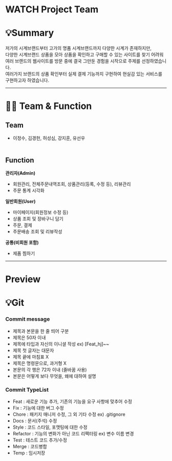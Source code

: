 # WATCH Project Team


# 💡Summary
저가의 시계브랜드부터 고가의 명품 시계브랜드까지 다양한 시계가 존재하지만, 
<br>
다양한 시계브랜드 상품을 모아 상품을 확인하고 구매할 수 있는 사이트를 찾기 어려워 
<br>
여러 브랜드의 웹사이트를 방문 중에 결국 그만둔 경험을 시작으로 주제를 선정하였습니다.
<br>
여러가지 브랜드의 상품 확인부터 실제 결제 기능까지 구현하여 현실감 있는 서비스를 구현하고자 하였습니다.

---

# 🧑‍💻 Team & Function
## Team
- 이정수, 김경헌, 허성심, 강지훈, 유선우
<br><br>
## Function
**관리자(Admin)**

- 회원관리, 전체주문내역조회, 상품관리(등록, 수정 등), 리뷰관리
- 주문 통계 시각화
    
**일반회원(User)**
- 마이페이지(회원정보 수정 등)
- 상품 조회 및 장바구니 담기
- 주문, 결제
- 주문배송 조회 및 리뷰작성

**공통(비회원 포함)**
- 제품 찜하기

---

# Preview



# 💡Git

### Commit message
- 제목과 본문을 한 줄 띄어 구분
- 제목은 50자 이내
- 제목에 타입과 자신의 이니셜 작성 ex) [Feat_hj]~~
- 제목 첫 글자는 대문자
- 제목 끝에 마침표 X
- 제목은 명령문으로, 과거형 X
- 본문의 각 행은 72자 이내 (줄바꿈 사용)
- 본문은 어떻게 보다 무엇을, 왜에 대하여 설명

### Commit TypeList
- Feat : 새로운 기능 추가, 기존의 기능을 요구 사항에 맞추어 수정
- Fix : 기능에 대한 버그 수정
- Chore : 패키지 매니저 수정, 그 외 기타 수정 ex) .gitignore
- Docs : 문서(주석) 수정
- Style : 코드 스타일, 포맷팅에 대한 수정
- Refactor : 기능의 변화가 아닌 코드 리팩터링 ex) 변수 이름 변경
- Test : 테스트 코드 추가/수정
- Merge : 코드병합
- Temp : 임시저장

